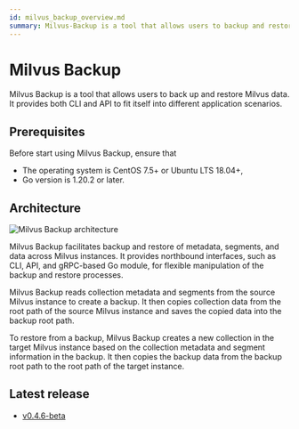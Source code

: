 ```yaml
---
id: milvus_backup_overview.md
summary: Milvus-Backup is a tool that allows users to backup and restore Milvus data. 
---
```


# Milvus Backup

Milvus Backup is a tool that allows users to back up and restore Milvus data. It provides both CLI and API to fit itself into different application scenarios.

## Prerequisites

Before start using Milvus Backup, ensure that

- The operating system is CentOS 7.5+ or Ubuntu LTS 18.04+,
- Go version is 1.20.2 or later.

## Architecture

![Milvus Backup architecture](../../../../assets/milvus_backup_architecture.png)

Milvus Backup facilitates backup and restore of metadata, segments, and data across Milvus instances. It provides northbound interfaces, such as CLI, API, and gRPC-based Go module, for flexible manipulation of the backup and restore processes.

Milvus Backup reads collection metadata and segments from the source Milvus instance to create a backup. It then copies collection data from the root path of the source Milvus instance and saves the copied data into the backup root path.

To restore from a backup, Milvus Backup creates a new collection in the target Milvus instance based on the collection metadata and segment information in the backup. It then copies the backup data from the backup root path to the root path of the target instance.

## Latest release

- [v0.4.6-beta](https://github.com/zilliztech/milvus-backup/releases/tag/v0.4.6-beta)
